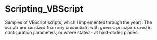 # Scripting_VBScript
Samples of VBScript scripts, which I implemented through the years. The scripts are sanitized from any credentials, with generic principals used in configuration parameters, or where stated - at hard-coded places.
